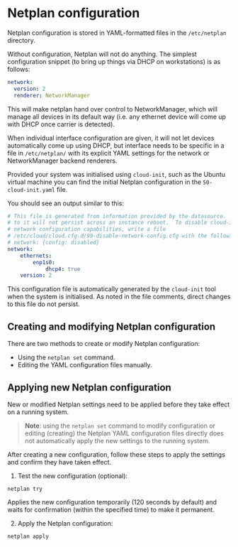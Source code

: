 # Netplan configuration

Netplan configuration is stored in YAML-formatted files in the `/etc/netplan` directory.

Without configuration, Netplan will not do anything. The simplest configuration snippet
(to bring up things via DHCP on workstations) is as follows:

```yaml
network:
  version: 2
  renderer: NetworkManager
```

This will make netplan hand over control to NetworkManager, which will manage all
devices in its default way (i.e. any ethernet device will come up with DHCP once carrier
is detected).

When individual interface configuration are given, it will not let devices automatically
come up using DHCP, but interface needs to be specific in a file in `/etc/netplan/` with
its explicit YAML settings for the network or NetworkManager backend renderers.

Provided your system was initialised using `cloud-init`, such as the Ubuntu virtual
machine you can find the initial Netplan configuration in the `50-cloud-init.yaml` file.

You should see an output similar to this:

```yaml
# This file is generated from information provided by the datasource.  Changes
# to it will not persist across an instance reboot.  To disable cloud-init's
# network configuration capabilities, write a file
# /etc/cloud/cloud.cfg.d/99-disable-network-config.cfg with the following:
# network: {config: disabled}
network:
    ethernets:
        enp1s0:
            dhcp4: true
    version: 2
```

This configuration file is automatically generated by the `cloud-init` tool when the
system is initialised. As noted in the file comments, direct changes to this file do not
persist.

## Creating and modifying Netplan configuration

There are two methods to create or modify Netplan configuration:

- Using the `netplan set` command.
- Editing the YAML configuration files manually.

## Applying new Netplan configuration

New or modified Netplan settings need to be applied before they take effect on a running
system.

> __Note__: using the `netplan set` command to modify  configuration or editing
> (creating) the Netplan YAML configuration files directly does not automatically apply
> the new settings to the running system.

After creating a new configuration, follow these steps to apply the settings and confirm
they have taken effect.

1. Test the new configuration (optional):

```shell
netplan try
```

Applies the new configuration temporarily (120 seconds by default) and waits for
confirmation (within the specified time) to make it permanent.

2. Apply the Netplan configuration:

```shell
netplan apply
```
